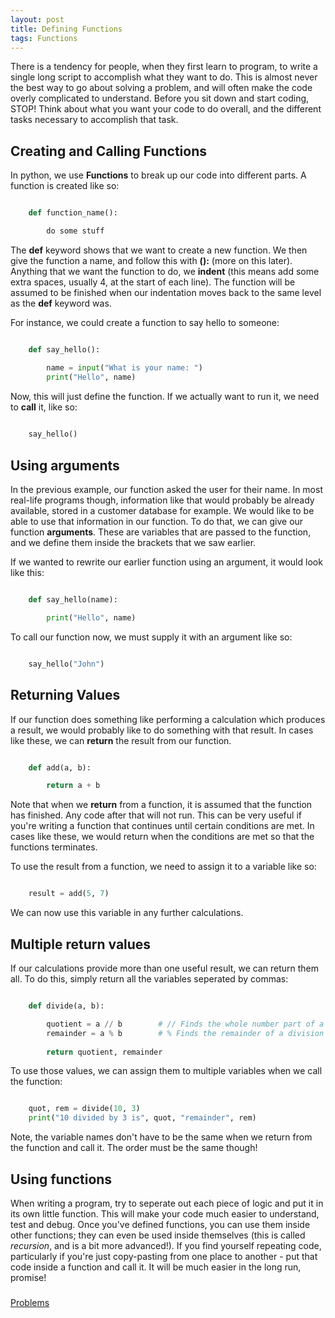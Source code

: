 ```yaml
---
layout: post
title: Defining Functions
tags: Functions
---
```


There is a tendency for people, when they first learn to program, to write a
single long script to accomplish what they want to do. This is almost never
the best way to go about solving a problem, and will often make the code
overly complicated to understand.  Before you sit down and start coding,
STOP!  Think about what you want your code to do overall, and the different
tasks necessary to accomplish that task.

## Creating and Calling Functions

In python, we use **Functions** to break up our code into different parts. A
function is created like so:

~~~ python

    def function_name():

        do some stuff

~~~

The **def** keyword shows that we want to create a new function. We then
give the function a name, and follow this with **():** (more on this later).
Anything that we want the function to do, we **indent** (this means add some
extra spaces, usually 4, at the start of each line).  The function will
be assumed to be finished when our indentation moves back to the same
level as the **def** keyword was.

For instance, we could create a function to say hello to someone:

~~~ python

    def say_hello():

        name = input("What is your name: ")
        print("Hello", name)

~~~

Now, this will just define the function.  If we actually want to run it,
we need to **call** it, like so:

~~~ python
    
    say_hello()

~~~

## Using arguments

In the previous example, our function asked the user for their name.
In most real-life programs though, information like that would probably
be already available, stored in a customer database for example. We would
like to be able to use that information in our function. To do that, we can
give our function **arguments**.  These are variables that are passed to the
function, and we define them inside the brackets that we saw earlier.

If we wanted to rewrite our earlier function using an argument, it would
look like this:

~~~ python

    def say_hello(name):

        print("Hello", name)

~~~

To call our function now, we must supply it with an argument like so:

~~~ python

    say_hello("John")

~~~


## Returning Values

If our function does something like performing a calculation which produces
a result, we would probably like to do something with that result.  In
cases like these, we can **return** the result from our function.

~~~ python

    def add(a, b):

        return a + b

~~~

Note that when we **return** from a function, it is assumed that the function
has finished.  Any code after that will not run.  This can be very useful
if you're writing a function that continues until certain conditions are met.
In cases like these, we would return when the conditions are met so that
the functions terminates.

To use the result from a function, we need to assign it to a variable like so:

~~~ python

    result = add(5, 7)

~~~

We can now use this variable in any further calculations.


## Multiple return values

If our calculations provide more than one useful result, we can return them
all. To do this, simply return all the variables seperated by commas:

~~~ python

    def divide(a, b):

        quotient = a // b        # // Finds the whole number part of a division
        remainder = a % b        # % Finds the remainder of a division
        
        return quotient, remainder

~~~


To use those values, we can assign them to multiple variables when we call
the function:

~~~ python

    quot, rem = divide(10, 3)
    print("10 divided by 3 is", quot, "remainder", rem)

~~~

Note, the variable names don't have to be the same when we return from the
function and call it.  The order must be the same though!


## Using functions

When writing a program, try to seperate out each piece of logic and put it
in its own little function. This will make your code much easier to understand,
test and debug.  Once you've defined functions, you can use them inside other
functions; they can even be used inside themselves (this is called *recursion*,
and is a bit more advanced!). If you find yourself repeating code, particularly
if you're just copy-pasting from one place to another - put that code inside a
function and call it.  It will be much easier in the long run, promise!


###
[Problems](https://raw.githubusercontent.com/andrewcharlton/learn-python/master/problems/defining-functions.py)
